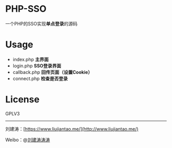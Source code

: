 # PHP-SSO

一个PHP的SSO实现**单点登录**的源码

Usage
==
+ index.php **主界面**
+ login.php **SSO登录界面**
+ callback.php **回传页面（设置Cookie）**
+ connect.php **检查是否登录**

License
==
GPLV3

---
刘建涛：[https://www.liujiantao.me/](http://www.liujiantao.me/)

Weibo：@[刘建涛涛涛](http://weibo.com/taoge315)
